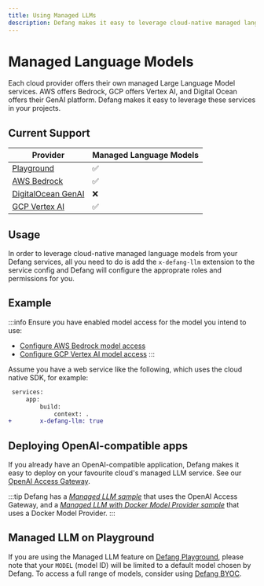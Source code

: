 ```yaml
---
title: Using Managed LLMs
description: Defang makes it easy to leverage cloud-native managed language models.
---
```


# Managed Language Models

Each cloud provider offers their own managed Large Language Model services. AWS offers Bedrock, GCP offers Vertex AI, and Digital Ocean offers their GenAI platform. Defang makes it easy to leverage these services in your projects.

## Current Support

| Provider | Managed Language Models |
| --- | --- |
| [Playground](/docs/providers/playground#managed-large-language-models) | ✅ |
| [AWS Bedrock](/docs/providers/aws#managed-large-language-models) | ✅ |
| [DigitalOcean GenAI](/docs/providers/digitalocean#future-improvements) | ❌ |
| [GCP Vertex AI](/docs/providers/gcp#managed-large-language-models) | ✅ |

## Usage

In order to leverage cloud-native managed language models from your Defang services, all you need to do is add the `x-defang-llm` extension to the service config and Defang will configure the approprate roles and permissions for you.

## Example

:::info
Ensure you have enabled model access for the model you intend to use:
* [Configure AWS Bedrock model access](https://docs.aws.amazon.com/bedrock/latest/userguide/model-access-modify.html)
* [Configure GCP Vertex AI model access](https://cloud.google.com/vertex-ai/generative-ai/docs/control-model-access)
:::

Assume you have a web service like the following, which uses the cloud native SDK, for example:

```diff
 services:
     app:
         build:
             context: .
+        x-defang-llm: true
```

## Deploying OpenAI-compatible apps

If you already have an OpenAI-compatible application, Defang makes it easy to deploy on your favourite cloud's managed LLM service. See our [OpenAI Access Gateway](/docs/concepts/managed-llms/openai-access-gateway).

:::tip
Defang has a [*Managed LLM sample*](https://github.com/DefangLabs/samples/tree/main/samples/managed-llm) that uses the OpenAI Access Gateway, and a [*Managed LLM with Docker Model Provider sample*](https://github.com/DefangLabs/samples/tree/main/samples/managed-llm-provider) that uses a Docker Model Provider.
:::


## Managed LLM on Playground
If you are using the Managed LLM feature on [Defang Playground](/docs/concepts/defang-playground), please note that your `MODEL` (model ID) will be limited to a default model chosen by Defang.
To access a full range of models, consider using [Defang BYOC](/docs/concepts/defang-byoc).
